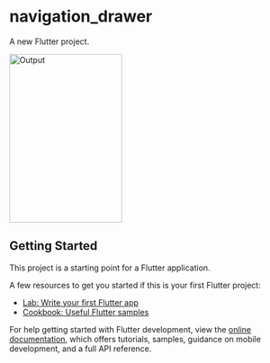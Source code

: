 # navigation_drawer

A new Flutter project.

<img src ="[https://github.com/aoffahad/LazyVGrid-in-SwiftUI/blob/main/Output/Simulator%20Screen%20Shot%20-%20iPhone%2014%20Pro%20-%202023-08-16%20at%2016.05.43.png](https://github.com/aoffahad/Drawer-in-Flutter/blob/main/images/Output.png)" width="200" height ="300" alt="Output"/>

## Getting Started

This project is a starting point for a Flutter application.

A few resources to get you started if this is your first Flutter project:

- [Lab: Write your first Flutter app](https://docs.flutter.dev/get-started/codelab)
- [Cookbook: Useful Flutter samples](https://docs.flutter.dev/cookbook)

For help getting started with Flutter development, view the
[online documentation](https://docs.flutter.dev/), which offers tutorials,
samples, guidance on mobile development, and a full API reference.
